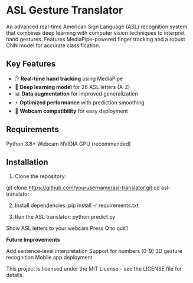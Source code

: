 # ASL Gesture Translator

An advanced real-time American Sign Language (ASL) recognition system that combines deep learning with computer vision techniques to interpret hand gestures. Features MediaPipe-powered finger tracking and a robust CNN model for accurate classification.

## Key Features

- ✋ **Real-time hand tracking** using MediaPipe
- 🧠 **Deep learning model** for 26 ASL letters (A-Z)
- 📊 **Data augmentation** for improved generalization
- ⚡ **Optimized performance** with prediction smoothing
- 📱 **Webcam compatibility** for easy deployment

## Requirements
Python 3.8+
Webcam
NVIDIA GPU (recommended)

## Installation

1. Clone the repository:

git clone https://github.com/yourusername/asl-translator.git
cd asl-translator

2. Install dependencies:
pip install -r requirements.txt

3. Run the ASL translator:
python predict.py

Show ASL letters to your webcam
Press Q to quit1

**Future Improvements**

Add sentence-level interpretation
Support for numbers (0-9)
3D gesture recognition
Mobile app deployment

This project is licensed under the MIT License - see the LICENSE file for details.
